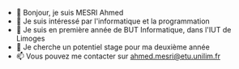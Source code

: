 - 👋 Bonjour, je suis MESRI Ahmed
- 👀 Je suis intéressé par l'informatique et la programmation
- 🌱 Je suis en première année de BUT Informatique, dans l'IUT de Limoges
- 💞️ Je cherche un potentiel stage pour ma deuxième année
- 📫 Vous pouvez me contacter sur ahmed.mesri@etu.unilim.fr

<!---
mabite
--->
